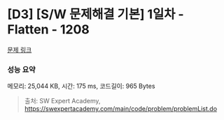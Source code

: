 # [D3] [S/W 문제해결 기본] 1일차 - Flatten - 1208 

[문제 링크](https://swexpertacademy.com/main/code/problem/problemDetail.do?contestProbId=AV139KOaABgCFAYh) 

### 성능 요약

메모리: 25,044 KB, 시간: 175 ms, 코드길이: 965 Bytes



> 출처: SW Expert Academy, https://swexpertacademy.com/main/code/problem/problemList.do